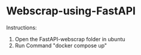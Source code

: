 # Webscrap-using-FastAPI

Instructions:
1. Open the FastAPI-webscrap folder in ubuntu
2. Run Command "docker compose up"
